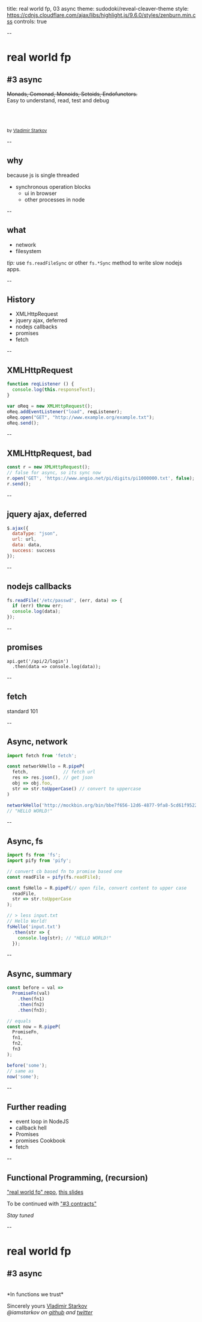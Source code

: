 title: real world fp, 03 async
theme: sudodoki/reveal-cleaver-theme
style: https://cdnjs.cloudflare.com/ajax/libs/highlight.js/9.6.0/styles/zenburn.min.css
controls: true

--

# real world fp
## #3 async

<del>Monads, Comonad, Monoids, Setoids, Endofunctors.</del>  
Easy to understand, read, test and debug

<br/><br/><br/>
<small>by [Vladimir Starkov](https://iamstarkov.com)</small>

--

## why

because js is single threaded

* synchronous operation blocks
  * ui in browser
  * other processes in node

--

## what

* network
* filesystem

*tip:* use `fs.readFileSync` or other `fs.*Sync` method to write slow nodejs apps.

--

## History

* XMLHttpRequest
* jquery ajax, deferred
* nodejs callbacks
* promises
* fetch

--

## XMLHttpRequest

```javascript
function reqListener () {
  console.log(this.responseText);
}

var oReq = new XMLHttpRequest();
oReq.addEventListener("load", reqListener);
oReq.open("GET", "http://www.example.org/example.txt");
oReq.send();
```

--

## XMLHttpRequest, bad

```javascript
const r = new XMLHttpRequest();
// false for async, so its sync now
r.open('GET', 'https://www.angio.net/pi/digits/pi1000000.txt', false);
r.send();
```
--

## jquery ajax, deferred

```javascript
$.ajax({
  dataType: "json",
  url: url,
  data: data,
  success: success
});
```

--

## nodejs callbacks

```javascript
fs.readFile('/etc/passwd', (err, data) => {
  if (err) throw err;
  console.log(data);
});
```

--

## promises

```
api.get('/api/2/login')
  .then(data => console.log(data));
```

--

## fetch

standard 101

--

## Async, network

```javascript
import fetch from 'fetch';

const networkHello = R.pipeP(
  fetch,             // fetch url
  res => res.json(), // get json
  obj => obj.foo,    
  str => str.toUpperCase() // convert to uppercase
)

networkHello('http://mockbin.org/bin/bbe7f656-12d6-4877-9fa8-5cd61f9522a9?foo=bar&foo=baz');
// "HELLO WORLD!"
```

--

## Async, fs

```javascript
import fs from 'fs';
import pify from 'pify';

// convert cb based fn to promise based one
const readFile = pify(fs.readFile);

const fsHello = R.pipeP(// open file, convert content to upper case
  readFile,
  str => str.toUpperCase
);

// > less input.txt
// Hello World!
fsHello('input.txt')
  .then(str => {
    console.log(str); // "HELLO WORLD!"
  });
```

--

## Async, summary

```javascript
const before = val =>
  PromiseFn(val)
    .then(fn1)
    .then(fn2)
    .then(fn3);

// equals
const now = R.pipeP(
  PromiseFn,
  fn1,
  fn2,
  fn3
);

before('some');
// same as
now('some');
```

--

## Further reading

* event loop in NodeJS
* callback hell
* Promises
* promises Cookbook
* fetch

--

## Functional Programming, (recursion)

["real world fp" repo](https://github.com/iamstarkov/fp-js-workshop), [this slides](https://iamstarkov.com/fp-js-workshop/03-async/)

To be continued with ["#3 contracts"](https://iamstarkov.com/fp-js-workshop/04-contracts/)

*Stay tuned*

--

# real world fp
## #3 async

<br>
*In functions we trust*

Sincerely yours [Vladimir Starkov](https://iamstarkov.com)  
_@iamstarkov on [github](https://github.com/iamstarkov) and [twitter](https://twitter.com/iamstarkov)_
